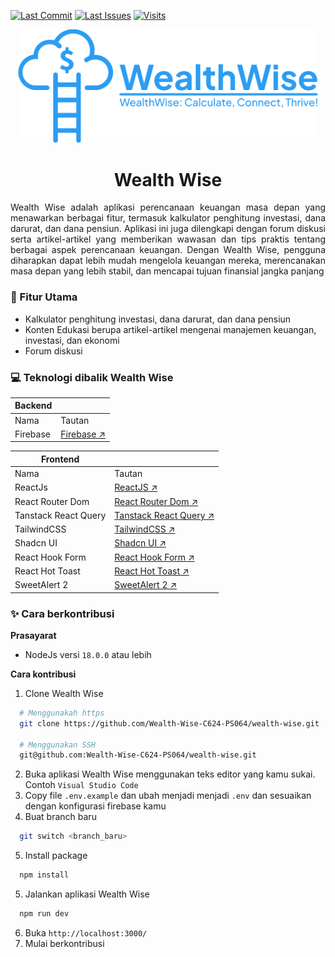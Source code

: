 [![Last Commit](https://img.shields.io/github/last-commit/Wealth-Wise-C624-PS064/wealth-wise)](https://github.com/Wealth-Wise-C624-PS064/wealth-wise/commits/main)
[![Last Issues](https://img.shields.io/github/issues/Wealth-Wise-C624-PS064/wealth-wise)](https://github.com/Wealth-Wise-C624-PS064/wealth-wise/issues)
[![Visits](https://komarev.com/ghpvc/?username=Wealth-Wise-C624-PS064&repo=wealth-wise&label=Visits&color=brightgreen)](https://github.com/Wealth-Wise-C624-PS064/wealth-wise)

<div align="center">
  <img src="public/docs/images/logo-preview.png" alt="Wealth Wise" width="480" />
</div>

<h1 align="center">Wealth Wise</h1>

<p align="justify">Wealth Wise adalah aplikasi perencanaan keuangan masa depan yang menawarkan berbagai fitur, termasuk kalkulator penghitung investasi, dana darurat, dan dana pensiun. Aplikasi ini juga dilengkapi dengan forum diskusi serta artikel-artikel yang memberikan wawasan dan tips praktis tentang berbagai aspek perencanaan keuangan. Dengan Wealth Wise, pengguna diharapkan dapat lebih mudah mengelola keuangan mereka, merencanakan masa depan yang lebih stabil, dan mencapai tujuan finansial jangka panjang</p>

### 🚀 Fitur Utama

- Kalkulator penghitung investasi, dana darurat, dan dana pensiun
- Konten Edukasi berupa artikel-artikel mengenai manajemen keuangan, investasi, dan ekonomi
- Forum diskusi

### 💻 Teknologi dibalik Wealth Wise

| Backend  |                                             |
| -------- | ------------------------------------------- |
| Nama     | Tautan                                      |
| Firebase | [Firebase ↗️](https://firebase.google.com/) |

| Frontend             |                                                              |
| -------------------- | ------------------------------------------------------------ |
| Nama                 | Tautan                                                       |
| ReactJs              | [ReactJS ↗️](https://react.dev/)                             |
| React Router Dom     | [React Router Dom ↗️](https://reactrouter.com)               |
| Tanstack React Query | [Tanstack React Query ↗️](https://tanstack.com/query/latest) |
| TailwindCSS          | [TailwindCSS ↗️](https://tailwindcss.com/)                   |
| Shadcn UI            | [Shadcn UI ↗️](https://ui.shadcn.com/)                       |
| React Hook Form      | [React Hook Form ↗️](https://www.react-hook-form.com/)       |
| React Hot Toast      | [React Hot Toast ↗️](https://react-hot-toast.com/)           |
| SweetAlert 2         | [SweetAlert 2 ↗️](https://sweetalert2.github.io/)            |

### ✨ Cara berkontribusi

**Prasayarat**

- NodeJs versi `18.0.0` atau lebih

**Cara kontribusi**

1. Clone Wealth Wise

```bash
  # Menggunakah https
  git clone https://github.com/Wealth-Wise-C624-PS064/wealth-wise.git

  # Menggunakan SSH
  git@github.com:Wealth-Wise-C624-PS064/wealth-wise.git
```

2. Buka aplikasi Wealth Wise menggunakan teks editor yang kamu sukai. Contoh `Visual Studio Code`
3. Copy file `.env.example` dan ubah menjadi menjadi `.env` dan sesuaikan dengan konfigurasi firebase kamu
4. Buat branch baru

```bash
  git switch <branch_baru>
```

5. Install package

```bash
  npm install
```

5. Jalankan aplikasi Wealth Wise

```bash
  npm run dev
```

6. Buka `http://localhost:3000/`
7. Mulai berkontribusi
